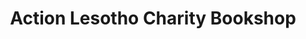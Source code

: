 ---
title: "Action Lesotho Charity Bookshop"
url: /tralee/action-lesotho-charity-bookshop/
shop: charity
---